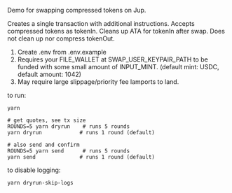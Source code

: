 Demo for swapping compressed tokens on Jup.

Creates a single transaction with additional instructions.
Accepts compressed tokens as tokenIn.
Cleans up ATA for tokenIn after swap.
Does not clean up nor compress tokenOut.

1. Create .env from .env.example
2. Requires your FILE_WALLET at SWAP_USER_KEYPAIR_PATH to be funded with some small amount of INPUT_MINT. (default mint: USDC, default amount: 1042)
3. May require large slippage/priority fee lamports to land.

to run:

```
yarn
```

```
# get quotes, see tx size
ROUNDS=5 yarn dryrun    # runs 5 rounds
yarn dryrun            # runs 1 round (default)
```

```
# also send and confirm
ROUNDS=5 yarn send      # runs 5 rounds
yarn send              # runs 1 round (default)
```

to disable logging:

```
yarn dryrun-skip-logs
```
